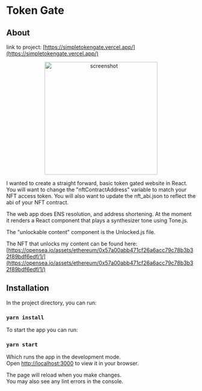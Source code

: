 # Token Gate

## About

link to project: [https://simpletokengate.vercel.app/](https://simpletokengate.vercel.app/)
<p align="center">
  <img src="https://github.com/tmartinez88/tokengate/blob/main/src/images/screenshot.png?raw=true" width="300" title="screenshot">
</p>
I wanted to create a straight forward, basic token gated website in React. You will want to change the "nftContractAddress" variable to match your NFT access token. You will also want to update the nft_abi.json to reflect the abi of your NFT contract. 

The web app does ENS resolution, and address shortening. At the moment it renders a React component that plays a synthesizer tone using Tone.js.

The "unlockable content" component is the Unlocked.js file.

The NFT that unlocks my content can be found here: [https://opensea.io/assets/ethereum/0x57a00abb471cf26a6acc79c78b3b32f89bdf6edf/1/](https://opensea.io/assets/ethereum/0x57a00abb471cf26a6acc79c78b3b32f89bdf6edf/1/)

## Installation
In the project directory, you can run:
### `yarn install`

To start the app you can run:

### `yarn start`

Which runs the app in the development mode.\
Open [http://localhost:3000](http://localhost:3000) to view it in your browser.

The page will reload when you make changes.\
You may also see any lint errors in the console.